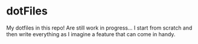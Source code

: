 # dotFiles
My dotfiles in this repo!
Are still work in progress... I start from scratch and then write everything as I imagine a feature that can come in handy.

